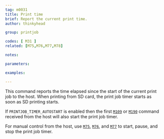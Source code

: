 ```yaml
---
tag: m0031
title: Print time
brief: Report the current print time.
author: thinkyhead

group: printjob

codes: [ M31 ]
related: [M75,M76,M77,M78]

notes:

parameters:

examples:

---
```


This command reports the time elapsed since the start of the current print job to the host. When printing from SD card, the print job timer starts as soon as SD printing starts.

If `PRINTJOB_TIMER_AUTOSTART` is enabled then the first [`M109`](/docs/gcode/M109.html) or [`M190`](/docs/gcode/M190.html) command received from the host will also start the print job timer.

For manual control from the host, use [`M75`](/docs/gcode/M075.html), [`M76`](/docs/gcode/M076.html), and [`M77`](/docs/gcode/M077.html) to start, pause, and stop the print job timer.
